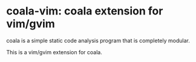 coala-vim: coala extension for vim/gvim
=======================================

coala is a simple static code analysis program that is completely modular.

This is a vim/gvim extension for coala.
